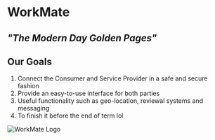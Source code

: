 # **WorkMate**

## *"The Modern Day Golden Pages"*

## **Our Goals**
1. Connect the Consumer and Service Provider in a safe and secure fashion
2. Provide an easy-to-use interface for both parties
3. Useful functionality such as geo-location, reviewal systems and messaging
4. To finish it before the end of term lol

![WorkMate Logo](https://github.com/doylej35/WorkMate/tree/search/app/src/main/assets/readmepics/WorkMateLogo.jpg)
